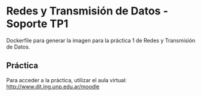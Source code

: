 # Redes y Transmisión de Datos - Soporte TP1

Dockerfile para generar la imagen para la práctica 1 de Redes y Transmisión de Datos.

## Práctica

Para acceder a la práctica, utilizar el aula virtual:
http://www.dit.ing.unp.edu.ar/moodle
